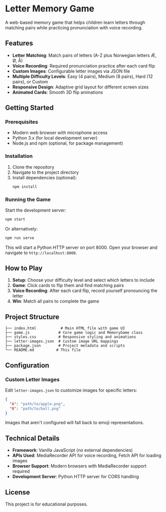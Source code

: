 # Letter Memory Game

A web-based memory game that helps children learn letters through matching pairs while practicing pronunciation with voice recording.

## Features

- **Letter Matching**: Match pairs of letters (A-Z plus Norwegian letters Æ, Ø, Å)
- **Voice Recording**: Required pronunciation practice after each card flip
- **Custom Images**: Configurable letter images via JSON file
- **Multiple Difficulty Levels**: Easy (4 pairs), Medium (8 pairs), Hard (12 pairs), or Custom
- **Responsive Design**: Adaptive grid layout for different screen sizes
- **Animated Cards**: Smooth 3D flip animations

## Getting Started

### Prerequisites

- Modern web browser with microphone access
- Python 3.x (for local development server)
- Node.js and npm (optional, for package management)

### Installation

1. Clone the repository
2. Navigate to the project directory
3. Install dependencies (optional):
   ```bash
   npm install
   ```

### Running the Game

Start the development server:

```bash
npm start
```

Or alternatively:

```bash
npm run serve
```

This will start a Python HTTP server on port 8000. Open your browser and navigate to `http://localhost:8000`.

## How to Play

1. **Setup**: Choose your difficulty level and select which letters to include
2. **Game**: Click cards to flip them and find matching pairs
3. **Voice Recording**: After each card flip, record yourself pronouncing the letter
4. **Win**: Match all pairs to complete the game

## Project Structure

```
├── index.html           # Main HTML file with game UI
├── game.js             # Core game logic and MemoryGame class
├── styles.css          # Responsive styling and animations
├── letter-images.json  # Custom image URL mappings
├── package.json        # Project metadata and scripts
└── README.md          # This file
```

## Configuration

### Custom Letter Images

Edit `letter-images.json` to customize images for specific letters:

```json
{
  "A": "path/to/apple.png",
  "B": "path/to/ball.png"
}
```

Images that aren't configured will fall back to emoji representations.

## Technical Details

- **Framework**: Vanilla JavaScript (no external dependencies)
- **APIs Used**: MediaRecorder API for voice recording, Fetch API for loading images
- **Browser Support**: Modern browsers with MediaRecorder support required
- **Development Server**: Python HTTP server for CORS handling

## License

This project is for educational purposes.